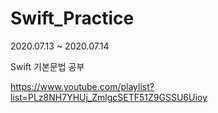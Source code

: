 # Swift_Practice
2020.07.13 ~ 2020.07.14

Swift 기본문법 공부

https://www.youtube.com/playlist?list=PLz8NH7YHUj_ZmlgcSETF51Z9GSSU6Uioy

